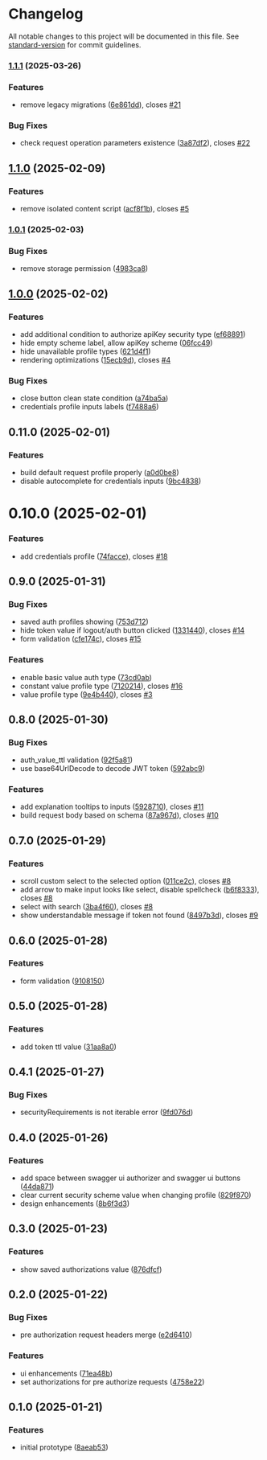# Changelog

All notable changes to this project will be documented in this file. See [standard-version](https://github.com/conventional-changelog/standard-version) for commit guidelines.

### [1.1.1](https://github.com/rodewitsch/swagger-ui-authorizer/compare/v1.1.0...v1.1.1) (2025-03-26)


### Features

* remove legacy migrations ([6e861dd](https://github.com/rodewitsch/swagger-ui-authorizer/commits/6e861ddd39c0ae22e225f4002e869f2be90bd69e)), closes [#21](https://github.com/rodewitsch/swagger-ui-authorizer/issues/21)


### Bug Fixes

* check request operation parameters existence ([3a87df2](https://github.com/rodewitsch/swagger-ui-authorizer/commits/3a87df2e21c3c218d32c90a6049686a74c47ca1c)), closes [#22](https://github.com/rodewitsch/swagger-ui-authorizer/issues/22)

## [1.1.0](https://github.com/rodewitsch/swagger-ui-authorizer/compare/v1.0.1...v1.1.0) (2025-02-09)


### Features

* remove isolated content script ([acf8f1b](https://github.com/rodewitsch/swagger-ui-authorizer/commits/acf8f1b6d2a91e5d52961a22fffb933301c763e9)), closes [#5](https://github.com/rodewitsch/swagger-ui-authorizer/issues/5)

### [1.0.1](https://github.com/rodewitsch/swagger-ui-authorizer/compare/v1.0.0...v1.0.1) (2025-02-03)


### Bug Fixes

* remove storage permission ([4983ca8](https://github.com/rodewitsch/swagger-ui-authorizer/commits/4983ca8fe9c07aa33fb3dcd7645b0041ca1afcd1))

## [1.0.0](https://github.com/rodewitsch/swagger-ui-authorizer/compare/v0.11.0...v1.0.0) (2025-02-02)


### Features

* add additional condition to authorize apiKey security type ([ef68891](https://github.com/rodewitsch/swagger-ui-authorizer/commits/ef688914c87eb768f5f5db7a0f5e9ebdea8c0fb7))
* hide empty scheme label, allow apiKey scheme ([06fcc49](https://github.com/rodewitsch/swagger-ui-authorizer/commits/06fcc49add3e52154ba9b93978bb9537853081e6))
* hide unavailable profile types ([621d4f1](https://github.com/rodewitsch/swagger-ui-authorizer/commits/621d4f134e7109c22759a577150ea59b0b49d359))
* rendering optimizations ([15ecb9d](https://github.com/rodewitsch/swagger-ui-authorizer/commits/15ecb9d3bd0de869b990c8be9da82e480edac50b)), closes [#4](https://github.com/rodewitsch/swagger-ui-authorizer/issues/4)


### Bug Fixes

* close button clean state condition ([a74ba5a](https://github.com/rodewitsch/swagger-ui-authorizer/commits/a74ba5a44cdd22ee9bac97b698d4c592378773b5))
* credentials profile inputs labels ([f7488a6](https://github.com/rodewitsch/swagger-ui-authorizer/commits/f7488a64b65682beb615402f8de8eede184c2835))

## 0.11.0 (2025-02-01)


### Features

* build default request profile properly ([a0d0be8](https://github.com/rodewitsch/swagger-ui-authorizer/commits/a0d0be88a3bb27883f550cfb7d54f292f43ace9c))
* disable autocomplete for credentials inputs ([9bc4838](https://github.com/rodewitsch/swagger-ui-authorizer/commits/9bc4838e047cee5f49442a76f5250e70907a8349))

# 0.10.0 (2025-02-01)

### Features
- add credentials profile ([74facce](https://github.com/rodewitsch/swagger-ui-authorizer/commit/74facce6068a8c7fb874f46a6f8fbade09e8223b)), closes [#18](https://github.com/rodewitsch/swagger-ui-authorizer/issues/18)

## 0.9.0 (2025-01-31)

### Bug Fixes

- saved auth profiles showing ([753d712](https://github.com/rodewitsch/swagger-ui-authorizer/commit/753d7121fd635c1397bc7d256c26acd4dba81bdc))
- hide token value if logout/auth button clicked ([1331440](https://github.com/rodewitsch/swagger-ui-authorizer/commit/1331440d78ad788b9f533de865695a7693dd48f6)), closes [#14](https://github.com/rodewitsch/swagger-ui-authorizer/issues/14)
- form validation ([cfe174c](https://github.com/rodewitsch/swagger-ui-authorizer/commit/cfe174ce5f6236aa45b268ae15190312516f0c9f)), closes [#15](https://github.com/rodewitsch/swagger-ui-authorizer/issues/15)

### Features

- enable basic value auth type ([73cd0ab](https://github.com/rodewitsch/swagger-ui-authorizer/commit/73cd0abc47d6f1f0b74bf2cf64ca291f29af80ef))
- constant value profile type ([7120214](https://github.com/rodewitsch/swagger-ui-authorizer/commit/7120214c1b193809bdacee0212687c34e4725785)), closes [#16](https://github.com/rodewitsch/swagger-ui-authorizer/issues/16)
- value profile type ([9e4b440](https://github.com/rodewitsch/swagger-ui-authorizer/commit/9e4b440aaebccf063be0589232a02e5ddae04fa8)), closes [#3](https://github.com/rodewitsch/swagger-ui-authorizer/issues/3)

## 0.8.0 (2025-01-30)

### Bug Fixes

- auth_value_ttl validation ([92f5a81](https://github.com/rodewitsch/swagger-ui-authorizer/commit/92f5a81092a8a1ba45551c3b8daf9bd3e6b31ecb))
- use base64UrlDecode to decode JWT token ([592abc9](https://github.com/rodewitsch/swagger-ui-authorizer/commit/592abc9e21d4ae2502bbc5d1406870b669943eeb))

### Features

- add explanation tooltips to inputs ([5928710](https://github.com/rodewitsch/swagger-ui-authorizer/commit/5928710b5a918a6ade2185713924a98949daf6a6)), closes [#11](https://github.com/rodewitsch/swagger-ui-authorizer/issues/11)
- build request body based on schema ([87a967d](https://github.com/rodewitsch/swagger-ui-authorizer/commit/87a967d8c470a5eb0d77bfd90e23da15ab7489e4)), closes [#10](https://github.com/rodewitsch/swagger-ui-authorizer/issues/10)

## 0.7.0 (2025-01-29)

### Features

- scroll custom select to the selected option ([011ce2c](https://github.com/rodewitsch/swagger-ui-authorizer/commit/011ce2cf09bc705565a1fbd1f313155ce3282d40)), closes [#8](https://github.com/rodewitsch/swagger-ui-authorizer/issues/8)
- add arrow to make input looks like select, disable spellcheck ([b6f8333](https://github.com/rodewitsch/swagger-ui-authorizer/commit/b6f8333b6c9eb633568e61241368da2d29860a17)), closes [#8](https://github.com/rodewitsch/swagger-ui-authorizer/issues/8)
- select with search ([3ba4f60](https://github.com/rodewitsch/swagger-ui-authorizer/commit/3ba4f60858dfeeb9b559234d2abd3c991784c0da)), closes [#8](https://github.com/rodewitsch/swagger-ui-authorizer/issues/8)
- show understandable message if token not found ([8497b3d](https://github.com/rodewitsch/swagger-ui-authorizer/commit/8497b3dfe81737318791a1f67caea90f83fe8f9a)), closes [#9](https://github.com/rodewitsch/swagger-ui-authorizer/issues/9)

## 0.6.0 (2025-01-28)

### Features

- form validation ([9108150](https://github.com/rodewitsch/swagger-ui-authorizer/commit/9108150bf13680994ee043df407ab7ba9ab8ca42))

## 0.5.0 (2025-01-28)

### Features

- add token ttl value ([31aa8a0](https://github.com/rodewitsch/swagger-ui-authorizer/commit/31aa8a0ba0a70743def5c2134a8fe662c7beae09))

## 0.4.1 (2025-01-27)

### Bug Fixes

- securityRequirements is not iterable error ([9fd076d](https://github.com/rodewitsch/swagger-ui-authorizer/commit/9fd076d7fe03475ece7015806783690106fbee48))

## 0.4.0 (2025-01-26)

### Features

- add space between swagger ui authorizer and swagger ui buttons ([44da871](https://github.com/rodewitsch/swagger-ui-authorizer/commit/44da87128308cda7cbab8853cfe987bb3482bc27))
- clear current security scheme value when changing profile ([829f870](https://github.com/rodewitsch/swagger-ui-authorizer/commit/829f870451a7ca1a89d7c35819fbae484b2e4f5b))
- design enhancements ([8b6f3d3](https://github.com/rodewitsch/swagger-ui-authorizer/commit/8b6f3d322a005dc0192fe923fbca9295b740172e))

## 0.3.0 (2025-01-23)

### Features

- show saved authorizations value ([876dfcf](https://github.com/rodewitsch/swagger-ui-authorizer/commit/876dfcf40b7bea707dc95649798993ca52421bf8))


## 0.2.0 (2025-01-22)

### Bug Fixes

- pre authorization request headers merge ([e2d6410](https://github.com/rodewitsch/swagger-ui-authorizer/commit/e2d6410d1f1318556023ab4b880c7215d19aab01))

### Features

- ui enhancements ([71ea48b](https://github.com/rodewitsch/swagger-ui-authorizer/commit/71ea48b6d77bd8756c086654b9c16a5db7b56608))
- set authorizations for pre authorize requests ([4758e22](https://github.com/rodewitsch/swagger-ui-authorizer/commit/4758e224982b69df98624052b685e0f02786d5ea))

## 0.1.0 (2025-01-21)

### Features

- initial prototype ([8aeab53](https://github.com/rodewitsch/swagger-ui-authorizer/commit/8aeab53b5422209318c1490fe72ada755b6dfbc9))
